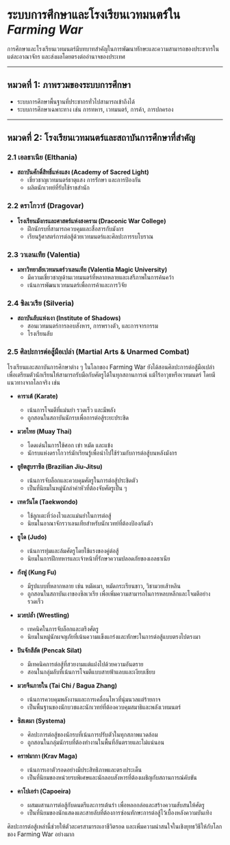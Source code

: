 # ระบบการศึกษาและโรงเรียนเวทมนตร์ใน *Farming War*

การศึกษาและโรงเรียนเวทมนตร์มีบทบาทสำคัญในการพัฒนาทักษะและความสามารถของประชากรในแต่ละอาณาจักร และส่งผลโดยตรงต่ออำนาจของประเทศ

---

## หมวดที่ 1: ภาพรวมของระบบการศึกษา

- ระบบการศึกษาพื้นฐานที่ประชากรทั่วไปสามารถเข้าถึงได้
- ระบบการศึกษาเฉพาะทาง เช่น การทหาร, เวทมนตร์, การค้า, การปกครอง

---

## หมวดที่ 2: โรงเรียนเวทมนตร์และสถาบันการศึกษาที่สำคัญ

### 2.1 เอลธาเนีย (Elthania)

- **สถาบันศักดิ์สิทธิ์แห่งแสง (Academy of Sacred Light)**
  - เชี่ยวชาญเวทมนตร์ธาตุแสง การรักษา และการป้องกัน
  - ผลิตนักเวทย์ที่รับใช้ราชสำนัก

### 2.2 ดราโกวาร์ (Dragovar)

- **โรงเรียนมังกรและศาสตร์แห่งสงคราม (Draconic War College)**
  - ฝึกนักรบที่สามารถควบคุมและสื่อสารกับมังกร
  - เรียนรู้ศาสตร์การต่อสู้ด้วยเวทมนตร์และศิลปะการรบโบราณ

### 2.3 วาเลนเทีย (Valentia)

- **มหาวิทยาลัยเวทมนตร์วาเลนเทีย (Valentia Magic University)**
  - มีความเชี่ยวชาญด้านเวทมนตร์ที่หลากหลายและเสรีภาพในการค้นคว้า
  - เน้นการพัฒนาเวทมนตร์เพื่อการค้าและการวิจัย

### 2.4 ซิลเวเรีย (Silveria)

- **สถาบันลับแห่งเงา (Institute of Shadows)**
  - สอนเวทมนตร์การลอบสังหาร, การพรางตัว, และการจารกรรม
  - โรงเรียนลับ

### 2.5 ศิลปะการต่อสู้มือเปล่า (Martial Arts & Unarmed Combat)

โรงเรียนและสถาบันการศึกษาต่าง ๆ ในโลกของ Farming War ยังได้สอนศิลปะการต่อสู้มือเปล่า เพื่อเตรียมตัวนักเรียนให้สามารถรับมือกับศัตรูได้ในทุกสถานการณ์ แม้ไร้อาวุธหรือเวทมนตร์ โดยมีแนวทางจากโลกจริง เช่น

- **คาราเต้ (Karate)**  
  - เน้นการโจมตีที่แม่นยำ รวดเร็ว และมีพลัง  
  - ถูกสอนในสถาบันนักรบเพื่อการต่อสู้ระยะประชิด

- **มวยไทย (Muay Thai)**  
  - โดดเด่นในการใช้ศอก เข่า หมัด และแข้ง  
  - นักรบแห่งดราโกวาร์มักเรียนรู้เพื่อนำไปใช้ร่วมกับการต่อสู้บนหลังมังกร

- **ยูยิตสูบราซิล (Brazilian Jiu-Jitsu)**  
  - เน้นการจับล็อกและควบคุมศัตรูในการต่อสู้ประชิดตัว  
  - เป็นที่นิยมในหมู่นักล่าค่าหัวที่ต้องจับศัตรูเป็น ๆ

- **เทควันโด (Taekwondo)**  
  - ใช้ลูกเตะที่ว่องไวและแม่นยำในการต่อสู้  
  - นิยมในอาณาจักรวาเลนเทียสำหรับนักเวทย์ที่ต้องป้องกันตัว

- **ยูโด (Judo)**  
  - เน้นการทุ่มและล้มศัตรูโดยใช้แรงของคู่ต่อสู้  
  - นิยมในการฝึกทหารและเจ้าหน้าที่รักษาความปลอดภัยของเอลธาเนีย

- **กังฟู (Kung Fu)**  
  - มีรูปแบบที่หลากหลาย เช่น หมัดเมา, หมัดกระเรียนขาว, วิชามวยเส้าหลิน  
  - ถูกสอนในสถาบันเงาของซิลเวเรีย เพื่อเพิ่มความสามารถในการหลบหลีกและโจมตีอย่างรวดเร็ว

- **มวยปล้ำ (Wrestling)**  
  - เทคนิคในการจับล็อกและตรึงศัตรู  
  - นิยมในหมู่นักผจญภัยที่เน้นความแข็งแกร่งและทักษะในการต่อสู้แบบตรงไปตรงมา

- **ปันจักสีลัต (Pencak Silat)**  
  - มีเทคนิคการต่อสู้ที่สวยงามแต่แฝงไปด้วยความอันตราย  
  - สอนในกลุ่มลับที่เน้นการโจมตีแบบสายฟ้าแลบและเงียบเชียบ

- **มวยจีนภายใน (Tai Chi / Bagua Zhang)**  
  - เน้นการควบคุมพลังงานและการเคลื่อนไหวที่นุ่มนวลแต่ร้ายกาจ  
  - เป็นพื้นฐานของนักบวชและนักเวทย์ที่ต้องควบคุมสมาธิและพลังเวทมนตร์

- **ซิสเตมา (Systema)**  
  - ศิลปะการต่อสู้ของนักรบที่เน้นการปรับตัวในทุกสภาพแวดล้อม  
  - ถูกสอนในกลุ่มนักรบที่ต้องทำงานในพื้นที่อันตรายและไม่แน่นอน

- **คราฟมากา (Krav Maga)**  
  - เน้นการเอาตัวรอดอย่างมีประสิทธิภาพและตรงประเด็น  
  - เป็นที่นิยมของหน่วยรบพิเศษและนักลอบสังหารที่ต้องเผชิญกับสถานการณ์คับขัน

- **คาโปเอร่า (Capoeira)**  
  - ผสมผสานการต่อสู้กับดนตรีและการเต้นรำ เพื่อหลอกล่อและสร้างความสับสนให้ศัตรู  
  - เป็นที่นิยมของนักแสดงและสายลับที่ต้องการซ่อนทักษะการต่อสู้ไว้เบื้องหลังความบันเทิง

ศิลปะการต่อสู้เหล่านี้ช่วยให้ตัวละครสามารถเอาชีวิตรอด และเพิ่มความน่าสนใจในเชิงยุทธวิธีให้กับโลกของ Farming War อย่างมาก
